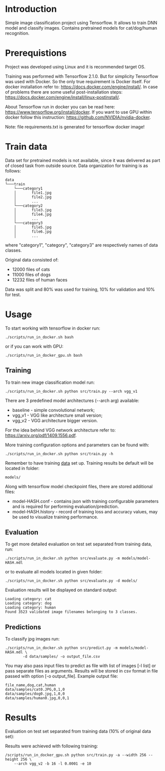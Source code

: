 # Introduction

Simple image classification project using Tensorflow. It allows to train DNN model
and classify images. Contains pretrained models for cat/dog/human recognition.


# Prerequistions

Project was developed using Linux and it is recommended target OS.

Training was performed with Tensorflow 2.1.0. But for simplicity Tensorflow was
used with Docker. So the only true requirement is Docker itself.
For docker installation refer to:
https://docs.docker.com/engine/install/. In case of problems there are some
useful post-installation steps:
https://docs.docker.com/engine/install/linux-postinstall/.

About Tensorflow run in docker you can be read here:
https://www.tensorflow.org/install/docker.
If you want to use GPU within docker follow this instruction:
https://github.com/NVIDIA/nvidia-docker.

Note: file requirements.txt is generated for tensorflow docker image! 


<div id="data"></div>

# Train data

Data set for pretrained models is not available, since it was delivered as part of
closed task from outside source. Data organization for training is as follows:

```
data
└───train
    └───category1
    │       file1.jpg
    │       file2.jpg
    │       ...
    └───category2
    │       file3.jpg
    │       file4.jpg
    │       ...
    └───category3
    │       file5.jpg
    │       file6.jpg
    │       ...   
``` 

where "category1", "category", "category3" are respectively names of data classes.

Original data consisted of:
* 12000 files of cats
* 11000 files of dogs
* 12232 files of human faces

Data was split and 80% was used for training, 10% for validation and 10% for test.


# Usage

To start working with tensorflow in docker run:

```
./scripts/run_in_docker.sh bash
```

or if you can work with GPU:

```
./scripts/run_in_docker_gpu.sh bash
```


## Training

To train new image classification model run:

```
./scripts/run_in_docker.sh python src/train.py --arch vgg_v1
```

There are 3 predefined model architectures (--arch arg) available:

* baseline - simple convolutional network;
* vgg_v1 - VGG like architecture small version;
* vgg_v2 - VGG architecture bigger version.

For the idea behind VGG network architecture refer to:
https://arxiv.org/pdf/1409.1556.pdf.

More training configuration options and parameters can be found with:

```
./scripts/run_in_docker.sh python src/train.py -h

``` 
Remember to have training [data](#data) set up.
Training results be default will be located in folder:

```
models/
```

Along with tensorflow model checkpoint files, there are stored additional files:

* model-HASH.conf - contains json with training configurable parameters and is
required for performing evaluation/prediction.
* model-HASH.history - record of training loss and accuracy values, may be used
to visualize training performance.


## Evaluation

To get more detailed evaluation on test set separated from training data, run:

```
./scripts/run_in_docker.sh python src/evaluate.py -m models/model-HASH.mdl
```

or to evaluate all models located in given folder:

```
./scripts/run_in_docker.sh python src/evaluate.py -d models/
```

Evaluation results will be displayed on standard output:

```
Loading category: cat
Loading category: dog
Loading category: human
Found 3523 validated image filenames belonging to 3 classes.

```


## Predictions

To classify jpg images run:

```
./scripts/run_in_docker.sh python src/predict.py -m models/model-HASH.mdl \
        -d data/samples/ -o output_file.csv
```

You may also pass input files to predict as file with list of images [-l list] or
pass separate files as arguments. Results will be stored in csv format in file
passed with option [-o output_file]. Example output file:

```
file_name,dog,cat,human
data/samples/cat0.JPG,0,1,0
data/samples/dog0.jpg,1,0,0
data/samples/human0.jpg,0,0,1
```

# Results


Evaluation on test set separated from training data (10% of original data set):


Results were achieved with following training:

```
/scripts/run_in_docker_gpu.sh python src/train.py -a --width 256 --height 256 \
    --arch vgg_v2 -b 16 -l 0.0001 -e 10
```
